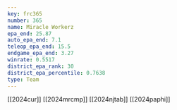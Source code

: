 ```yaml
---
key: frc365
number: 365
name: Miracle Workerz
epa_end: 25.87
auto_epa_end: 7.1
teleop_epa_end: 15.5
endgame_epa_end: 3.27
winrate: 0.5517
district_epa_rank: 30
district_epa_percentile: 0.7638
type: Team
---
```

[[2024cur]]
[[2024mrcmp]]
[[2024njtab]]
[[2024paphi]]
